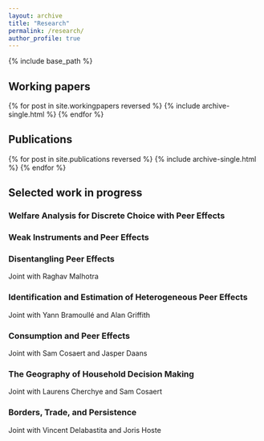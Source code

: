 ```yaml
---
layout: archive
title: "Research"
permalink: /research/
author_profile: true
---
```


{% include base_path %}

<h2>Working papers</h2>
{% for post in site.workingpapers reversed %}
    {% include archive-single.html %}
{% endfor %}

<br>
<h2>Publications</h2>
{% for post in site.publications reversed %}
    {% include archive-single.html %}
{% endfor %}

<br>
<h2>Selected work in progress</h2>

<h3 class="archive__item-title" itemprop="headline">Welfare Analysis for Discrete Choice with Peer Effects </h3>

<h3 class="archive__item-title" itemprop="headline">Weak Instruments and Peer Effects </h3>

<h3 class="archive__item-title" itemprop="headline">Disentangling Peer Effects</h3>
<p>Joint with Raghav Malhotra <br> </p>

<h3 class="archive__item-title" itemprop="headline">Identification and Estimation of Heterogeneous Peer Effects</h3>
<p>Joint with Yann Bramoullé and Alan Griffith <br> </p>

<h3 class="archive__item-title" itemprop="headline">Consumption and Peer Effects</h3>
<p>Joint with Sam Cosaert and Jasper Daans <br> </p>

<h3 class="archive__item-title" itemprop="headline">The Geography of Household Decision Making</h3>
<p>Joint with Laurens Cherchye and Sam Cosaert <br> </p>

<h3 class="archive__item-title" itemprop="headline">Borders, Trade, and Persistence</h3>
<p>Joint with Vincent Delabastita and Joris Hoste <br> </p>
